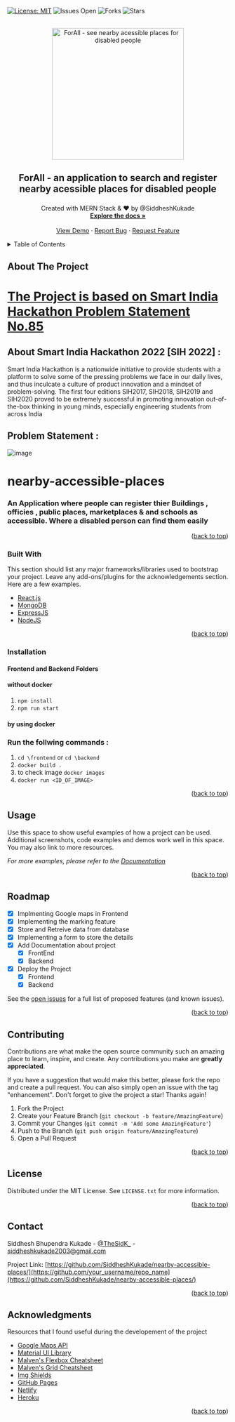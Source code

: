 <div id="top"></div>

[![License: MIT](https://img.shields.io/badge/License-GPLv3-blue.svg?style=for-the-badge)](https://www.gnu.org/licenses/gpl-3.0)
![Issues Open ](https://img.shields.io/github/issues/SiddheshKukade/nearby-accessible-places?style=for-the-badge)
![Forks ](https://img.shields.io/github/forks/SiddheshKukade/nearby-accessible-places?style=for-the-badge)
![Stars](https://img.shields.io/github/stars/SiddheshKukade/nearby-accessible-places?style=for-the-badge)
<!-- PROJECT LOGO -->
<br />
<div align="center">
  <a href="https://github.com/othneildrew/Best-README-Template">
    <img src="https://user-images.githubusercontent.com/65951872/173240227-06c90df6-f917-4993-990f-297d53baef14.png" alt="ForAll - see nearby acessible places for disabled people" height="300" width="300">
  </a>
 


  <h2 align="center">ForAll -  an application to search and register nearby acessible places for disabled people</h2>
  <h3 align="center"></h3>

  <p align="center">
    Created with MERN Stack & ❤️ by @SiddheshKukade
    <br />
    <a href="https://github.com/SiddheshKukade/nearby-accessible-places#readme"><strong>Explore the docs »</strong></a>
    <br />
    <br />
    <a href="https://github.com/othneildrew/Best-README-Template">View Demo</a>
    ·
    <a href="https://github.com/SiddheshKukade/nearby-accessible-places/issues/new?assignees=&labels=&template=bug_report.md&title=">Report Bug</a>
    ·
    <a href="https://github.com/SiddheshKukade/nearby-accessible-places/issues/new?assignees=&labels=&template=feature_request.md&title=">Request Feature</a>
  </p>
</div>



<!-- TABLE OF CONTENTS -->
<details>
  <summary>Table of Contents</summary>
  <ol>
    <li>
      <a href="#about-the-project">About The Project</a>
      <ul>
        <li><a href="#built-with">Built With</a></li>
      </ul>
    </li>
    <li>
      <a href="#installation">Installation</a>
    </li>
    <li><a href="#usage">Usage</a></li>
    <li><a href="#roadmap">Roadmap</a></li>
    <li><a href="#contributing">Contributing</a></li>
    <li><a href="#license">License</a></li>
    <li><a href="#contact">Contact</a></li>
    <li><a href="#acknowledgments">Acknowledgments</a></li>
  </ol>
</details>



<!-- ABOUT THE PROJECT -->
## About The Project
# [The Project is based on Smart India Hackathon Problem Statement  No.85 ](https://sih.gov.in/sih2022PS)

## About Smart India Hackathon 2022 [SIH 2022] : 
Smart India Hackathon is a nationwide initiative to provide students with a platform to solve some of the pressing problems we face in our daily lives, and thus inculcate a culture of product innovation and a mindset of problem-solving. The first four editions SIH2017, SIH2018, SIH2019 and SIH2020 proved to be extremely successful in promoting innovation out-of-the-box thinking in young minds, especially engineering students from across India 

## Problem Statement :
![image](https://user-images.githubusercontent.com/65951872/173175282-721524eb-0b53-4ca2-870d-832609dd2928.png)

# nearby-accessible-places
### An Application where people can register thier Buildings , officies , public places, marketplaces &amp; and schools as accessible. Where a disabled person can find them easily
 
 
 
<p align="right">(<a href="#top">back to top</a>)</p>



### Built With

This section should list any major frameworks/libraries used to bootstrap your project. Leave any add-ons/plugins for the acknowledgements section. Here are a few examples.
 
* [React.js](https://reactjs.org/)
* [MongoDB](https://mongodb.com/)
* [ExpressJS](http://expressjs.com/)
* [NodeJS](https://nodejs.org/) 

<p align="right">(<a href="#top">back to top</a>)</p>


### Installation

#### Frontend and Backend Folders

#### without docker

1.  `npm install`
2.  `npm run start `

#### by using docker
### Run the follwing commands : 
1. `cd \frontend` or `cd \backend`
2. `docker build . `
3. to check image `docker images`
4. `docker run <ID_OF_IMAGE>`

<p align="right">(<a href="#top">back to top</a>)</p>



<!-- USAGE EXAMPLES -->
## Usage

Use this space to show useful examples of how a project can be used. Additional screenshots, code examples and demos work well in this space. You may also link to more resources.

_For more examples, please refer to the [Documentation](https://example.com)_

<p align="right">(<a href="#top">back to top</a>)</p>



<!-- ROADMAP -->
## Roadmap

- [x] Implmenting Google maps in Frontend
- [x] Implementing the marking feature
- [x] Store and Retreive data from database
- [x] Implementing a form to store the details 
- [X] Add Documentation about project 
    - [x] FrontEnd
    - [x] Backend
- [X] Deploy the Project 
    - [X] Frontend
    - [x] Backend

See the [open issues](https://github.com/SiddheshKukade/nearby-accessible-places/issues) for a full list of proposed features (and known issues).

<p align="right">(<a href="#top">back to top</a>)</p>



<!-- CONTRIBUTING -->
## Contributing

Contributions are what make the open source community such an amazing place to learn, inspire, and create. Any contributions you make are **greatly appreciated**.

If you have a suggestion that would make this better, please fork the repo and create a pull request. You can also simply open an issue with the tag "enhancement".
Don't forget to give the project a star! Thanks again!

1. Fork the Project
2. Create your Feature Branch (`git checkout -b feature/AmazingFeature`)
3. Commit your Changes (`git commit -m 'Add some AmazingFeature'`)
4. Push to the Branch (`git push origin feature/AmazingFeature`)
5. Open a Pull Request

<p align="right">(<a href="#top">back to top</a>)</p>



<!-- LICENSE -->
## License

Distributed under the MIT License. See `LICENSE.txt` for more information.

<p align="right">(<a href="#top">back to top</a>)</p>

<!-- CONTACT -->
## Contact

Siddhesh Bhupendra Kukade  - [@TheSidK_](https://twitter.com/TheSidK_) - siddheshkukade2003@gmail.com

Project Link: [https://github.com/SiddheshKukade/nearby-accessible-places/](https://github.com/your_username/repo_name](https://github.com/SiddheshKukade/nearby-accessible-places/)

<p align="right">(<a href="#top">back to top</a>)</p>

<!-- ACKNOWLEDGMENTS -->
## Acknowledgments
 Resources that I found useful during the developement of the project
* [Google Maps API ](https://developers.google.com/maps)
* [Material  UI Library](https://www.mui.com)
* [Malven's Flexbox Cheatsheet](https://flexbox.malven.co/)
* [Malven's Grid Cheatsheet](https://grid.malven.co/)
* [Img Shields](https://shields.io)
* [GitHub Pages](https://pages.github.com)
* [Netlify](https://www.netlify.com/)
* [Heroku ](https://www.heroku.com/)

<p align="right">(<a href="#top">back to top</a>)</p>
